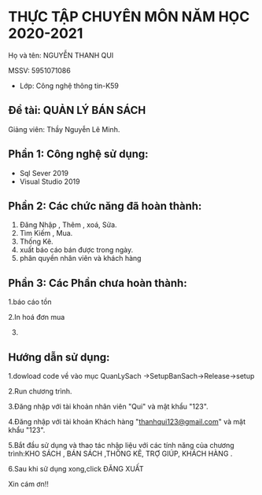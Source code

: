 # THỰC TẬP CHUYÊN MÔN NĂM HỌC 2020-2021
Họ và tên: NGUYỄN THANH QUI

MSSV: 5951071086
     
* Lớp: Công nghệ thông tin-K59

## Đề tài: QUẢN LÝ BÁN SÁCH
Giảng viên: Thầy Nguyễn Lê Minh. 

## Phần 1: Công nghệ sử dụng:
  * Sql Sever 2019
  * Visual Studio 2019

## Phần 2: Các chức năng đã hoàn thành:
1. Đăng Nhập , Thêm , xoá, Sửa.
2. Tìm Kiếm , Mua.
3. Thống Kê.
4. xuất báo cáo bán được trong ngày.
5. phân quyền nhân viên và khách hàng


## Phần 3: Các Phần chưa hoàn thành:
1.báo cáo tồn

2.In hoá đơn mua

3.

## Hướng dẫn sử dụng:
1.dowload code về vào mục QuanLySach ->SetupBanSach->Release->setup

2.Run chương trình.

3.Đăng nhập với tài khoản nhân viên  "Qui" và mật khẩu "123".

4.Đăng nhập với tài khoản Khách hàng  "thanhqui123@gmail.com" và mật khẩu "123".

5.Bắt đầu sử dụng và thao tác nhập liệu với các tính năng của chương trình:KHO SÁCH , BÁN SÁCH ,THÔNG KÊ, TRỢ GIÚP, KHÁCH HÀNG .

6.Sau khi sử dụng xong,click ĐĂNG XUẤT 

Xin cám ơn!!
